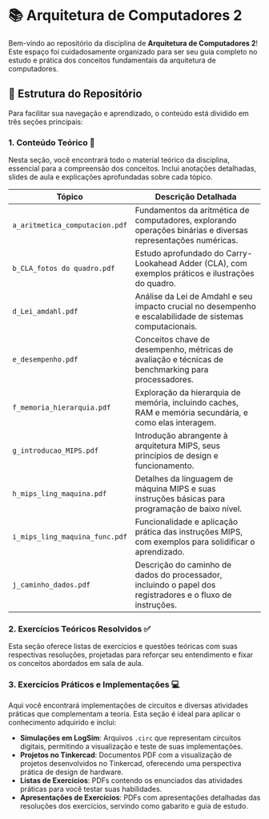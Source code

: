 # 📚 Arquitetura de Computadores 2

Bem-vindo ao repositório da disciplina de **Arquitetura de Computadores 2**! Este espaço foi cuidadosamente organizado para ser seu guia completo no estudo e prática dos conceitos fundamentais da arquitetura de computadores.

## 🚀 Estrutura do Repositório

Para facilitar sua navegação e aprendizado, o conteúdo está dividido em três seções principais:

### 1. Conteúdo Teórico 📖

Nesta seção, você encontrará todo o material teórico da disciplina, essencial para a compreensão dos conceitos. Inclui anotações detalhadas, slides de aula e explicações aprofundadas sobre cada tópico.

| Tópico | Descrição Detalhada |
|--------|-------------------|
| `a_aritmetica_computacion.pdf` | Fundamentos da aritmética de computadores, explorando operações binárias e diversas representações numéricas. |
| `b_CLA_fotos do quadro.pdf` | Estudo aprofundado do Carry-Lookahead Adder (CLA), com exemplos práticos e ilustrações do quadro. |
| `d_Lei_amdahl.pdf` | Análise da Lei de Amdahl e seu impacto crucial no desempenho e escalabilidade de sistemas computacionais. |
| `e_desempenho.pdf` | Conceitos chave de desempenho, métricas de avaliação e técnicas de benchmarking para processadores. |
| `f_memoria_hierarquia.pdf` | Exploração da hierarquia de memória, incluindo caches, RAM e memória secundária, e como elas interagem. |
| `g_introducao_MIPS.pdf` | Introdução abrangente à arquitetura MIPS, seus princípios de design e funcionamento. |
| `h_mips_ling_maquina.pdf` | Detalhes da linguagem de máquina MIPS e suas instruções básicas para programação de baixo nível. |
| `i_mips_ling_maquina_func.pdf` | Funcionalidade e aplicação prática das instruções MIPS, com exemplos para solidificar o aprendizado. |
| `j_caminho_dados.pdf` | Descrição do caminho de dados do processador, incluindo o papel dos registradores e o fluxo de instruções. |

### 2. Exercícios Teóricos Resolvidos ✅

Esta seção oferece listas de exercícios e questões teóricas com suas respectivas resoluções, projetadas para reforçar seu entendimento e fixar os conceitos abordados em sala de aula.

### 3. Exercícios Práticos e Implementações 💻

Aqui você encontrará implementações de circuitos e diversas atividades práticas que complementam a teoria. Esta seção é ideal para aplicar o conhecimento adquirido e inclui:

- **Simulações em LogSim**: Arquivos `.circ` que representam circuitos digitais, permitindo a visualização e teste de suas implementações.  
- **Projetos no Tinkercad**: Documentos PDF com a visualização de projetos desenvolvidos no Tinkercad, oferecendo uma perspectiva prática de design de hardware.  
- **Listas de Exercícios**: PDFs contendo os enunciados das atividades práticas para você testar suas habilidades.  
- **Apresentações de Exercícios**: PDFs com apresentações detalhadas das resoluções dos exercícios, servindo como gabarito e guia de estudo.
